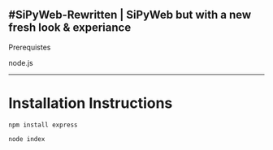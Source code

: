 #SiPyWeb-Rewritten | SiPyWeb but with a new fresh look & experiance
---
Prerequistes

node.js

---
# Installation Instructions
```npm install express```

```node index```

